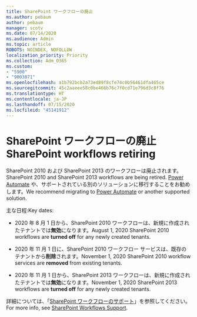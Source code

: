 ```yaml
---
title: SharePoint ワークフローの廃止
ms.author: pebaum
author: pebaum
manager: scotv
ms.date: 07/14/2020
ms.audience: Admin
ms.topic: article
ROBOTS: NOINDEX, NOFOLLOW
localization_priority: Priority
ms.collection: Adm_O365
ms.custom:
- "5900"
- "9003071"
ms.openlocfilehash: a1b792bcb2a73ed89f8cfe74c0b56461dfa465ce
ms.sourcegitcommit: 45c2aaeee58c0be466b76c7f0cd71e796d3c8f76
ms.translationtype: HT
ms.contentlocale: ja-JP
ms.lasthandoff: 07/15/2020
ms.locfileid: "45141912"
---
```

# <a name="sharepoint-workflows-retiring"></a><span data-ttu-id="c4e54-102">SharePoint ワークフローの廃止</span><span class="sxs-lookup"><span data-stu-id="c4e54-102">SharePoint workflows retiring</span></span>

<span data-ttu-id="c4e54-103">SharePoint 2010 および SharePoint 2013 のワークフローは廃止されます。</span><span class="sxs-lookup"><span data-stu-id="c4e54-103">SharePoint 2010 and SharePoint 2013 workflows are being retired.</span></span> <span data-ttu-id="c4e54-104">[Power Automate](https://docs.microsoft.com/power-automate/getting-started) や、サポートされている別のソリューションに移行することをお勧めします。</span><span class="sxs-lookup"><span data-stu-id="c4e54-104">We recommend migrating to [Power Automate](https://docs.microsoft.com/power-automate/getting-started) or another supported solution.</span></span> 

<span data-ttu-id="c4e54-105">主な日程:</span><span class="sxs-lookup"><span data-stu-id="c4e54-105">Key dates:</span></span>

- <span data-ttu-id="c4e54-106">2020 年 8 月 1 日から、SharePoint 2010 ワークフローは、新規に作成されたテナントでは**無効**になります。</span><span class="sxs-lookup"><span data-stu-id="c4e54-106">August 1, 2020 SharePoint 2010 workflows are **turned off** for any newly created tenants.</span></span>

- <span data-ttu-id="c4e54-107">2020 年 11 月 1 日に、SharePoint 2010 ワークフロー サービスは、既存のテナントから**削除**されます。</span><span class="sxs-lookup"><span data-stu-id="c4e54-107">November 1, 2020 SharePoint 2010 workflow services are **removed** from existing tenants.</span></span>

- <span data-ttu-id="c4e54-108">2020 年 11 月 1 日から、SharePoint 2013 ワークフローは、新規に作成されたテナントでは**無効**になります。</span><span class="sxs-lookup"><span data-stu-id="c4e54-108">November 1, 2020 SharePoint 2013 workflows are **turned off** for any newly created tenants.</span></span>

<span data-ttu-id="c4e54-109">詳細については、「[SharePoint ワークフローのサポート](https://aka.ms/sp-workflows-support)」を参照してください。</span><span class="sxs-lookup"><span data-stu-id="c4e54-109">For more info, see [SharePoint Workflows Support](https://aka.ms/sp-workflows-support).</span></span>